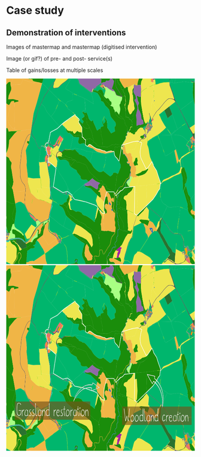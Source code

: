 # Case study

## Demonstration of interventions 


Images of mastermap and mastermap (digitised intervention)

Image (or gif?) of pre- and post- service(s)

Table of gains/losses at multiple scales

<div class="img-comp-container">
  <div class="img-comp-img">
    <img src="img/baseline2.png" width="700" height="495">
  </div>
  <div class="img-comp-img img-comp-overlay">
    <img src="img/intervention2_annot.png" width="700" height="495">
  </div>
</div>

<script> /*Execute a function that will execute an image compare function for each element with the img-comp-overlay class:*/ initComparisons(); </script>
